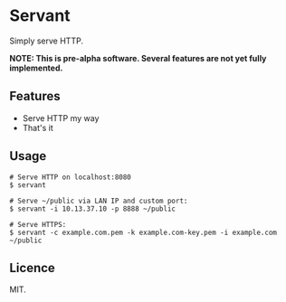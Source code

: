 # Servant

Simply serve HTTP.

**NOTE: This is pre-alpha software. Several
features are not yet fully implemented.**


## Features

- Serve HTTP my way
- That's it


## Usage

```shell
# Serve HTTP on localhost:8080
$ servant

# Serve ~/public via LAN IP and custom port:
$ servant -i 10.13.37.10 -p 8888 ~/public

# Serve HTTPS:
$ servant -c example.com.pem -k example.com-key.pem -i example.com ~/public
```

## Licence

MIT.
